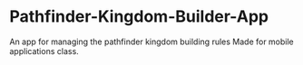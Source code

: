 # Pathfinder-Kingdom-Builder-App
An app for managing the pathfinder kingdom building rules
Made for mobile applications class.
